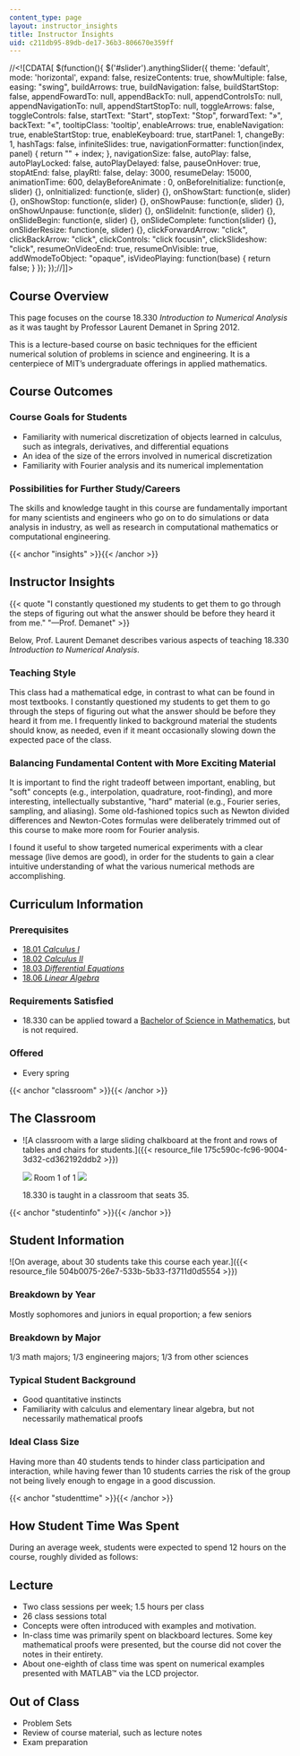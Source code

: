 ```yaml
---
content_type: page
layout: instructor_insights
title: Instructor Insights
uid: c211db95-89db-de17-36b3-806670e359ff
---
```


//<!\[CDATA\[ $(function(){ $('#slider').anythingSlider({ theme: 'default', mode: 'horizontal', expand: false, resizeContents: true, showMultiple: false, easing: "swing", buildArrows: true, buildNavigation: false, buildStartStop: false, appendFowardTo: null, appendBackTo: null, appendControlsTo: null, appendNavigationTo: null, appendStartStopTo: null, toggleArrows: false, toggleControls: false, startText: "Start", stopText: "Stop", forwardText: "&raquo;", backText: "&laquo;", tooltipClass: 'tooltip', enableArrows: true, enableNavigation: true, enableStartStop: true, enableKeyboard: true, startPanel: 1, changeBy: 1, hashTags: false, infiniteSlides: true, navigationFormatter: function(index, panel) { return "" + index; }, navigationSize: false, autoPlay: false, autoPlayLocked: false, autoPlayDelayed: false, pauseOnHover: true, stopAtEnd: false, playRtl: false, delay: 3000, resumeDelay: 15000, animationTime: 600, delayBeforeAnimate : 0, onBeforeInitialize: function(e, slider) {}, onInitialized: function(e, slider) {}, onShowStart: function(e, slider) {}, onShowStop: function(e, slider) {}, onShowPause: function(e, slider) {}, onShowUnpause: function(e, slider) {}, onSlideInit: function(e, slider) {}, onSlideBegin: function(e, slider) {}, onSlideComplete: function(slider) {}, onSliderResize: function(e, slider) {}, clickForwardArrow: "click", clickBackArrow: "click", clickControls: "click focusin", clickSlideshow: "click", resumeOnVideoEnd: true, resumeOnVisible: true, addWmodeToObject: "opaque", isVideoPlaying: function(base) { return false; } }); });//\]\]>

Course Overview
---------------

This page focuses on the course 18.330 _Introduction to Numerical Analysis_ as it was taught by Professor Laurent Demanet in Spring 2012.

This is a lecture-based course on basic techniques for the efficient numerical solution of problems in science and engineering. It is a centerpiece of MIT’s undergraduate offerings in applied mathematics.

Course Outcomes
---------------

### Course Goals for Students

*   Familiarity with numerical discretization of objects learned in calculus, such as integrals, derivatives, and differential equations
*   An idea of the size of the errors involved in numerical discretization
*   Familiarity with Fourier analysis and its numerical implementation

### Possibilities for Further Study/Careers

The skills and knowledge taught in this course are fundamentally important for many scientists and engineers who go on to do simulations or data analysis in industry, as well as research in computational mathematics or computational engineering.

{{< anchor "insights" >}}{{< /anchor >}}

Instructor Insights
-------------------

{{< quote "I constantly questioned my students to get them to go through the steps of figuring out what the answer should be before they heard it from me." "—Prof. Demanet" >}}

Below, Prof. Laurent Demanet describes various aspects of teaching 18.330 _Introduction to Numerical Analysis_.

### Teaching Style

This class had a mathematical edge, in contrast to what can be found in most textbooks. I constantly questioned my students to get them to go through the steps of figuring out what the answer should be before they heard it from me. I frequently linked to background material the students should know, as needed, even if it meant occasionally slowing down the expected pace of the class.

### Balancing Fundamental Content with More Exciting Material

It is important to find the right tradeoff between important, enabling, but "soft" concepts (e.g., interpolation, quadrature, root-finding), and more interesting, intellectually substantive, "hard" material (e.g., Fourier series, sampling, and aliasing). Some old-fashioned topics such as Newton divided differences and Newton-Cotes formulas were deliberately trimmed out of this course to make more room for Fourier analysis.

I found it useful to show targeted numerical experiments with a clear message (live demos are good), in order for the students to gain a clear intuitive understanding of what the various numerical methods are accomplishing.

Curriculum Information
----------------------

### Prerequisites

*   [18.01 _Calculus I_](/courses/18-01-single-variable-calculus-fall-2006/)
*   [18.02 _Calculus II_](/courses/18-02-multivariable-calculus-fall-2007/)
*   [18.03 _Differential Equations_](/courses/18-03-differential-equations-spring-2010/)
*   [18.06 _Linear Algebra_](/courses/18-06-linear-algebra-spring-2010/)

### Requirements Satisfied

*   18.330 can be applied toward a [Bachelor of Science in Mathematics](http://catalog.mit.edu/degree-charts/mathematics-course-18/), but is not required.

### Offered

*   Every spring

{{< anchor "classroom" >}}{{< /anchor >}}

The Classroom
-------------

*   ![A classroom with a large sliding chalkboard at the front and rows of tables and chairs for students.]({{< resource_file 175c590c-fc96-9004-3d32-cd362192ddb2 >}})
    
    ![](/images/educator/classroom_prev_dim.png) Room 1 of 1 ![](/images/educator/classroom_next_dim.png)
    
      
    
    18.330 is taught in a classroom that seats 35.
    

{{< anchor "studentinfo" >}}{{< /anchor >}}

Student Information
-------------------

![On average, about 30 students take this course each year.]({{< resource_file 504b0075-26e7-533b-5b33-f3711d0d5554 >}})

### Breakdown by Year

Mostly sophomores and juniors in equal proportion; a few seniors

### Breakdown by Major

1/3 math majors; 1/3 engineering majors; 1/3 from other sciences

### Typical Student Background

*   Good quantitative instincts
*   Familiarity with calculus and elementary linear algebra, but not necessarily mathematical proofs

### Ideal Class Size

Having more than 40 students tends to hinder class participation and interaction, while having fewer than 10 students carries the risk of the group not being lively enough to engage in a good discussion.

{{< anchor "studenttime" >}}{{< /anchor >}}

How Student Time Was Spent
--------------------------

During an average week, students were expected to spend 12 hours on the course, roughly divided as follows:

Lecture
-------

*   Two class sessions per week; 1.5 hours per class
*   26 class sessions total
*   Concepts were often introduced with examples and motivation.
*   In-class time was primarily spent on blackboard lectures. Some key mathematical proofs were presented, but the course did not cover the notes in their entirety.
*   About one-eighth of class time was spent on numerical examples presented with MATLAB™ via the LCD projector.

Out of Class
------------

*   Problem Sets
*   Review of course material, such as lecture notes
*   Exam preparation